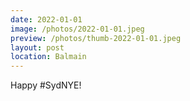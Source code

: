```yaml
---
date: 2022-01-01
image: /photos/2022-01-01.jpeg
preview: /photos/thumb-2022-01-01.jpeg
layout: post
location: Balmain
---
```


Happy #SydNYE!

